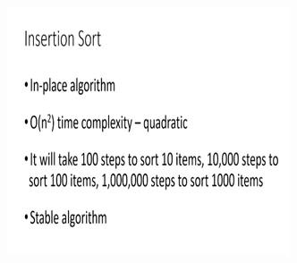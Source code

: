 <p align="center">
        <a href="https://www.linkedin.com/in/all-an/">
            <img align="center" width="804" height="444"  src="/002-sort/003-insertion-sort/insertion-sort.png" />
        </a>
</p>
